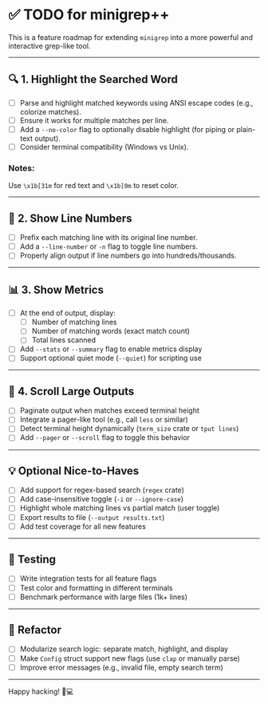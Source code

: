 # ✅ TODO for minigrep++

This is a feature roadmap for extending `minigrep` into a more powerful and interactive grep-like tool.

---

## 🔍 1. Highlight the Searched Word

- [ ] Parse and highlight matched keywords using ANSI escape codes (e.g., colorize matches).
- [ ] Ensure it works for multiple matches per line.
- [ ] Add a `--no-color` flag to optionally disable highlight (for piping or plain-text output).
- [ ] Consider terminal compatibility (Windows vs Unix).

### Notes:

Use `\x1b[31m` for red text and `\x1b[0m` to reset color.

---

## 🔢 2. Show Line Numbers

- [ ] Prefix each matching line with its original line number.
- [ ] Add a `--line-number` or `-n` flag to toggle line numbers.
- [ ] Properly align output if line numbers go into hundreds/thousands.

---

## 📊 3. Show Metrics

- [ ] At the end of output, display:
  - [ ] Number of matching lines
  - [ ] Number of matching words (exact match count)
  - [ ] Total lines scanned
- [ ] Add `--stats` or `--summary` flag to enable metrics display
- [ ] Support optional quiet mode (`--quiet`) for scripting use

---

## 📜 4. Scroll Large Outputs

- [ ] Paginate output when matches exceed terminal height
- [ ] Integrate a pager-like tool (e.g., call `less` or similar)
- [ ] Detect terminal height dynamically (`term_size` crate or `tput lines`)
- [ ] Add `--pager` or `--scroll` flag to toggle this behavior

---

## 💡 Optional Nice-to-Haves

- [ ] Add support for regex-based search (`regex` crate)
- [ ] Add case-insensitive toggle (`-i` or `--ignore-case`)
- [ ] Highlight whole matching lines vs partial match (user toggle)
- [ ] Export results to file (`--output results.txt`)
- [ ] Add test coverage for all new features

---

## 🧪 Testing

- [ ] Write integration tests for all feature flags
- [ ] Test color and formatting in different terminals
- [ ] Benchmark performance with large files (1k+ lines)

---

## 🧼 Refactor

- [ ] Modularize search logic: separate match, highlight, and display
- [ ] Make `Config` struct support new flags (use `clap` or manually parse)
- [ ] Improve error messages (e.g., invalid file, empty search term)

---

Happy hacking! 🦀💻
